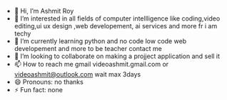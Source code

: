 - 👋 Hi, I’m Ashmit Roy 
- 👀 I’m interested in all fields of computer intellligence like coding,video editing,ui ux design ,web developement, ai services and more fr i am techy
- 🌱 I’m currently learning python and no code low code web developement and more to be teacher contact me
- 💞️ I’m looking to collaborate on making a projject application and sell it
- 📫 How to reach me gmail videoashmit.gmail.com or videoashmit@outlook.com wait max 3days
- 😄 Pronouns: no thanks
- ⚡ Fun fact: none

<!---
Ashmit699/Ashmit699 is a ✨ special ✨ repository because its `README.md` (this file) appears on your GitHub profile.
You can click the Preview link to take a look at your changes.
--->
